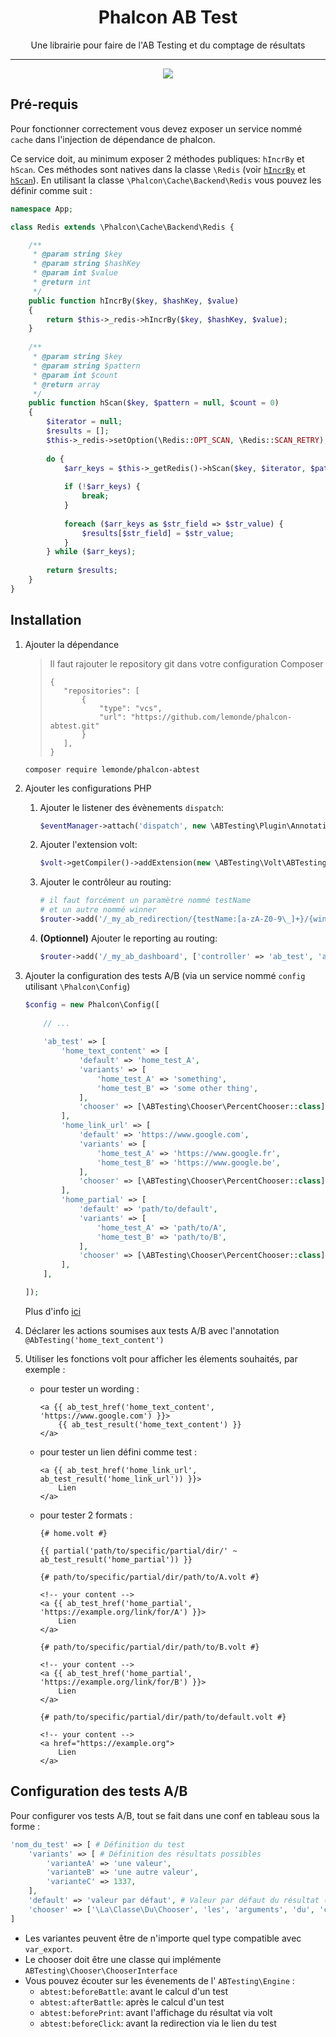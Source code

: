 <h1 align="center">
Phalcon AB Test
</h1>

<div align="center">
Une librairie pour faire de l'AB Testing et du comptage de résultats
</div>

---

<div align="center">
  <a href="https://travis-ci.com/lemonde/phalcon-abtest"><img src="https://travis-ci.com/lemonde/phalcon-front.svg?token=2NcAxDUbGQgZBQ4pG4yp&branch=master" /></a>
</div>

## Pré-requis

Pour fonctionner correctement vous devez exposer un service nommé `cache` dans l'injection de dépendance de phalcon.

Ce service doit, au minimum exposer 2 méthodes publiques: `hIncrBy` et `hScan`. Ces méthodes sont natives dans la classe
`\Redis` (voir [`hIncrBy`](https://github.com/phpredis/phpredis#hincrby) et [`hScan`](https://github.com/phpredis/phpredis#hscan)).
En utilisant la classe `\Phalcon\Cache\Backend\Redis` vous pouvez les définir comme suit : 

```php
namespace App;

class Redis extends \Phalcon\Cache\Backend\Redis {

    /**
     * @param string $key
     * @param string $hashKey
     * @param int $value
     * @return int
     */
    public function hIncrBy($key, $hashKey, $value)
    {
        return $this->_redis->hIncrBy($key, $hashKey, $value);
    }
    
    /**
     * @param string $key
     * @param string $pattern
     * @param int $count
     * @return array
     */
    public function hScan($key, $pattern = null, $count = 0)
    {
        $iterator = null;
        $results = [];
        $this->_redis->setOption(\Redis::OPT_SCAN, \Redis::SCAN_RETRY);
    
        do {
            $arr_keys = $this->_getRedis()->hScan($key, $iterator, $pattern, $count);
    
            if (!$arr_keys) {
                break;
            }
    
            foreach ($arr_keys as $str_field => $str_value) {
                $results[$str_field] = $str_value;
            }
        } while ($arr_keys);
    
        return $results;
    }
}
```

## Installation

1. Ajouter la dépendance

   > Il faut rajouter le repository git dans votre configuration Composer
   > ```
   > {
   >    "repositories": [
   >        {
   >            "type": "vcs",
   >            "url": "https://github.com/lemonde/phalcon-abtest.git"
   >        }
   >    ],
   > }
   > ```

   ```
   composer require lemonde/phalcon-abtest
   ```

2. Ajouter les configurations PHP

   1. Ajouter le listener des évènements `dispatch`:
      
      ```php
      $eventManager->attach('dispatch', new \ABTesting\Plugin\AnnotationListener());
      ```
   
   2. Ajouter l'extension volt:
   
      ```php
      $volt->getCompiler()->addExtension(new \ABTesting\Volt\ABTestingExtension());
      ```
   
   3. Ajouter le contrôleur au routing:
   
      ```php
      # il faut forcément un paramètre nommé testName
      # et un autre nommé winner
      $router->add('/_my_ab_redirection/{testName:[a-zA-Z0-9\_]+}/{winner:[a-zA-Z0-9\_]+}', ['controller' => 'ab_test', 'action' => 'count', 'namespace' => 'ABTesting\Controller'])->setName('ab_test_redirect');
      ```
      
    4. **(Optionnel)** Ajouter le reporting au routing:
       
          ```php
          $router->add('/_my_ab_dashboard', ['controller' => 'ab_test', 'action' => 'report', 'namespace' => 'ABTesting\Controller'])->setName('ab_test_report');
          ```
      
3. Ajouter la configuration des tests A/B (via un service nommé `config` utilisant `\Phalcon\Config`)

    ```php
    $config = new Phalcon\Config([
        
        // ...
        
        'ab_test' => [
            'home_text_content' => [
                'default' => 'home_test_A',
                'variants' => [
                    'home_test_A' => 'something',
                    'home_test_B' => 'some other thing',
                ],
                'chooser' => [\ABTesting\Chooser\PercentChooser::class]
            ],
            'home_link_url' => [
                'default' => 'https://www.google.com',
                'variants' => [
                    'home_test_A' => 'https://www.google.fr',
                    'home_test_B' => 'https://www.google.be',
                ],
                'chooser' => [\ABTesting\Chooser\PercentChooser::class]
            ],
            'home_partial' => [
                'default' => 'path/to/default',
                'variants' => [
                    'home_test_A' => 'path/to/A',
                    'home_test_B' => 'path/to/B',
                ],
                'chooser' => [\ABTesting\Chooser\PercentChooser::class]
            ],
        ],
    
    ]);
    ```
   
    Plus d'info [ici](#configuration-des-tests-ab)
    
4. Déclarer les actions soumises aux tests A/B avec l'annotation `@AbTesting('home_text_content')`

5. Utiliser les fonctions volt pour afficher les élements souhaités, par exemple :
   - pour tester un wording :
   
      ```twig
      <a {{ ab_test_href('home_text_content', 'https://www.google.com') }}>
          {{ ab_test_result('home_text_content') }}
      </a>
      ```
   - pour tester un lien défini comme test :
   
      ```twig
      <a {{ ab_test_href('home_link_url', ab_test_result('home_link_url')) }}>
          Lien
      </a>
      ```
   - pour tester 2 formats :
   
      ```twig
      {# home.volt #}
      
      {{ partial('path/to/specific/partial/dir/' ~ ab_test_result('home_partial')) }}
      ```
   
      ```twig
      {# path/to/specific/partial/dir/path/to/A.volt #}
      
      <!-- your content -->
      <a {{ ab_test_href('home_partial', 'https://example.org/link/for/A') }}>
          Lien
      </a>
      ```
   
      ```twig
      {# path/to/specific/partial/dir/path/to/B.volt #}
      
      <!-- your content -->
      <a {{ ab_test_href('home_partial', 'https://example.org/link/for/B') }}>
          Lien
      </a>
      ```
   
      ```twig
      {# path/to/specific/partial/dir/path/to/default.volt #}
      
      <!-- your content -->
      <a href="https://example.org">
          Lien
      </a>
      ```
   
## Configuration des tests A/B

Pour configurer vos tests A/B, tout se fait dans une conf en tableau sous la forme :

```php
'nom_du_test' => [ # Définition du test
    'variants' => [ # Définition des résultats possibles
        'varianteA' => 'une valeur',
        'varianteB' => 'une autre valeur',
        'varianteC' => 1337,
    ],
    'default' => 'valeur par défaut', # Valeur par défaut du résultat (s'il n'y a pas eu de bataille par exemple)
    'chooser' => ['\La\Classe\Du\Chooser', 'les', 'arguments', 'du', 'constructeur']
]
```

- Les variantes peuvent être de n'importe quel type compatible avec `var_export`. 
- Le chooser doit être une classe qui implémente `ABTesting\Chooser\ChooserInterface`
- Vous pouvez écouter sur les évenements de l' `ABTesting\Engine` :
  - `abtest:beforeBattle`: avant le calcul d'un test
  - `abtest:afterBattle`: après le calcul d'un test
  - `abtest:beforePrint`: avant l'affichage du résultat via volt
  - `abtest:beforeClick`: avant la redirection via le lien du test
